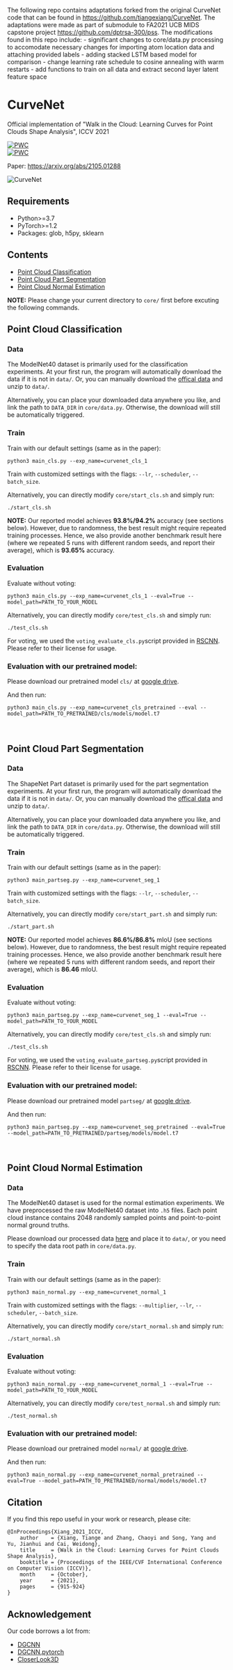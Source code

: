 The following repo contains adaptations forked from the original CurveNet code that can be found in https://github.com/tiangexiang/CurveNet. The adaptations were made as part of submodule to FA2021 UCB MIDS capstone project https://github.com/dptrsa-300/pss. 
The modifications found in this repo include: 
    - significant changes to core/data.py processing to accomodate necessary changes for importing atom location data and attaching provided labels
    - adding stacked LSTM based model for comparison
    - change learning rate schedule to cosine annealing with warm restarts
    - add functions to train on all data and extract second layer latent feature space

# CurveNet
Official implementation of "Walk in the Cloud: Learning Curves for Point Clouds Shape Analysis", ICCV 2021

[![PWC](https://img.shields.io/endpoint.svg?url=https://paperswithcode.com/badge/walk-in-the-cloud-learning-curves-for-point/3d-point-cloud-classification-on-modelnet40)](https://paperswithcode.com/sota/3d-point-cloud-classification-on-modelnet40?p=walk-in-the-cloud-learning-curves-for-point)  
[![PWC](https://img.shields.io/endpoint.svg?url=https://paperswithcode.com/badge/walk-in-the-cloud-learning-curves-for-point/3d-part-segmentation-on-shapenet-part)](https://paperswithcode.com/sota/3d-part-segmentation-on-shapenet-part?p=walk-in-the-cloud-learning-curves-for-point)

Paper: https://arxiv.org/abs/2105.01288

![CurveNet](./poster3.png)

## Requirements
- Python>=3.7
- PyTorch>=1.2
- Packages: glob, h5py, sklearn

## Contents
- [Point Cloud Classification](#point-cloud-classification)
- [Point Cloud Part Segmentation](#point-cloud-part-segmentation)
- [Point Cloud Normal Estimation](#point-cloud-normal-estimation)

**NOTE:** Please change your current directory to ```core/``` first before excuting the following commands.

## Point Cloud Classification
### Data

The ModelNet40 dataset is primarily used for the classification experiments. At your first run, the program will automatically download the data if it is not in ```data/```. Or, you can manually download the [offical data](https://shapenet.cs.stanford.edu/media/modelnet40_ply_hdf5_2048.zip) and unzip to ```data/```. 

Alternatively, you can place your downloaded data anywhere you like, and link the path to ```DATA_DIR``` in ```core/data.py```. Otherwise, the download will still be automatically triggered.

### Train

Train with our default settings (same as in the paper):

``` 
python3 main_cls.py --exp_name=curvenet_cls_1
```

Train with customized settings with the flags: ```--lr```, ```--scheduler```, ```--batch_size```.

Alternatively, you can directly modify ```core/start_cls.sh``` and simply run:

```
./start_cls.sh
```

**NOTE:** Our reported model achieves **93.8%/94.2%** accuracy (see sections below). However, due to randomness, the best result might require repeated training processes. Hence, we also provide another benchmark result here (where we repeated 5 runs with different random seeds, and report their average), which is **93.65%** accuracy.

<!-- **NOTE:** Due to randomness, the results could be slightly different than the one reported in our paper. We repeated 5 runs with different random seeds, and got an average of **93.65%** classification accuracy. -->

### Evaluation


Evaluate without voting:
``` 
python3 main_cls.py --exp_name=curvenet_cls_1 --eval=True --model_path=PATH_TO_YOUR_MODEL
```

Alternatively, you can directly modify ```core/test_cls.sh``` and simply run:
``` 
./test_cls.sh
```

For voting, we used the ```voting_evaluate_cls.py```script provided in [RSCNN](https://github.com/Yochengliu/Relation-Shape-CNN). Please refer to their license for usage.

### Evaluation with our pretrained model:

Please download our pretrained model ```cls/``` at [google drive](https://drive.google.com/drive/folders/1kX-zIipyzB0iMaopcijzdTRuHeTzfTSz?usp=sharing).

And then run:

``` 
python3 main_cls.py --exp_name=curvenet_cls_pretrained --eval --model_path=PATH_TO_PRETRAINED/cls/models/model.t7
```

&nbsp;
## Point Cloud Part Segmentation
### Data

The ShapeNet Part dataset is primarily used for the part segmentation experiments. At your first run, the program will automatically download the data if it is not in ```data/```. Or, you can manually download the [offical data](https://shapenet.cs.stanford.edu/media/shapenet_part_seg_hdf5_data.zip) and unzip to ```data/```. 

Alternatively, you can place your downloaded data anywhere you like, and link the path to ```DATA_DIR``` in ```core/data.py```. Otherwise, the download will still be automatically triggered.

### Train

Train with our default settings (same as in the paper):

``` 
python3 main_partseg.py --exp_name=curvenet_seg_1
```

Train with customized settings with the flags: ```--lr```, ```--scheduler```, ```--batch_size```.

Alternatively, you can directly modify ```core/start_part.sh``` and simply run:

```
./start_part.sh
```

**NOTE:** Our reported model achieves **86.6%/86.8%** mIoU (see sections below). However, due to randomness, the best result might require repeated training processes. Hence, we also provide another benchmark result here (where we repeated 5 runs with different random seeds, and report their average), which is **86.46** mIoU.

<!-- **NOTE:** Due to randomness, the results could be slightly different than the one reported in our paper. We repeated 5 runs with different random seeds, and got an average of **86.46** mIoU. -->

### Evaluation

Evaluate without voting:
``` 
python3 main_partseg.py --exp_name=curvenet_seg_1 --eval=True --model_path=PATH_TO_YOUR_MODEL
```

Alternatively, you can directly modify ```core/test_cls.sh``` and simply run:
``` 
./test_cls.sh
```

For voting, we used the ```voting_evaluate_partseg.py```script provided in [RSCNN](https://github.com/Yochengliu/Relation-Shape-CNN). Please refer to their license for usage.

### Evaluation with our pretrained model:

Please download our pretrained model ```partseg/``` at [google drive](https://drive.google.com/drive/folders/1kX-zIipyzB0iMaopcijzdTRuHeTzfTSz?usp=sharing).

And then run:

``` 
python3 main_partseg.py --exp_name=curvenet_seg_pretrained --eval=True --model_path=PATH_TO_PRETRAINED/partseg/models/model.t7
```

&nbsp;
## Point Cloud Normal Estimation

### Data

The ModelNet40 dataset is used for the normal estimation experiments. We have preprocessed the raw ModelNet40 dataset into  ```.h5``` files. Each point cloud instance contains 2048 randomly sampled points and point-to-point normal ground truths. 

Please download our processed data [here](https://drive.google.com/file/d/1j6lB3ZOF0_x_l9bqdchAxIYBi7Devie8/view?usp=sharing) and place it to ```data/```, or you need to specify the data root path in ```core/data.py```.

### Train

Train with our default settings (same as in the paper):

``` 
python3 main_normal.py --exp_name=curvenet_normal_1
```

Train with customized settings with the flags: ```--multiplier```, ```--lr```, ```--scheduler```, ```--batch_size```.

Alternatively, you can directly modify ```core/start_normal.sh``` and simply run:

```
./start_normal.sh
```

### Evaluation

Evaluate without voting:
``` 
python3 main_normal.py --exp_name=curvenet_normal_1 --eval=True --model_path=PATH_TO_YOUR_MODEL
```

Alternatively, you can directly modify ```core/test_normal.sh``` and simply run:
``` 
./test_normal.sh
```

### Evaluation with our pretrained model:

Please download our pretrained model ```normal/``` at [google drive](https://drive.google.com/drive/folders/1kX-zIipyzB0iMaopcijzdTRuHeTzfTSz?usp=sharing).

And then run:

``` 
python3 main_normal.py --exp_name=curvenet_normal_pretrained --eval=True --model_path=PATH_TO_PRETRAINED/normal/models/model.t7
```

## Citation  

If you find this repo useful in your work or research, please cite:  

```
@InProceedings{Xiang_2021_ICCV,
    author    = {Xiang, Tiange and Zhang, Chaoyi and Song, Yang and Yu, Jianhui and Cai, Weidong},
    title     = {Walk in the Cloud: Learning Curves for Point Clouds Shape Analysis},
    booktitle = {Proceedings of the IEEE/CVF International Conference on Computer Vision (ICCV)},
    month     = {October},
    year      = {2021},
    pages     = {915-924}
}
```

## Acknowledgement

Our code borrows a lot from:
- [DGCNN](https://github.com/WangYueFt/dgcnn)
- [DGCNN.pytorch](https://github.com/AnTao97/dgcnn.pytorch)
- [CloserLook3D](https://github.com/zeliu98/CloserLook3D)

